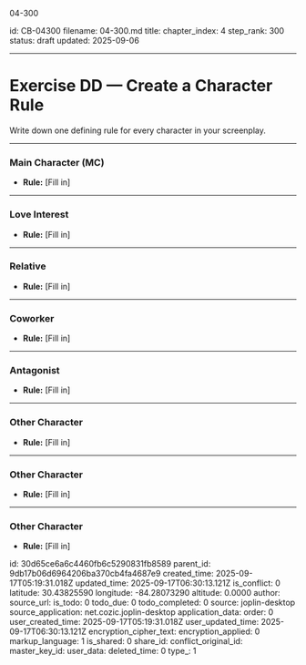 04-300

id: CB-04300
filename: 04-300.md
title: 
chapter_index: 4
step_rank: 300
status: draft
updated: 2025-09-06

---

# Exercise DD — Create a Character Rule

Write down one defining rule for every character in your screenplay.

---

### **Main Character (MC)**
- **Rule:** [Fill in]  

---

### **Love Interest**
- **Rule:** [Fill in]  

---

### **Relative**
- **Rule:** [Fill in]  

---

### **Coworker**
- **Rule:** [Fill in]  

---

### **Antagonist**
- **Rule:** [Fill in]  

---

### **Other Character**
- **Rule:** [Fill in]  

---

### **Other Character**
- **Rule:** [Fill in]  

---

### **Other Character**
- **Rule:** [Fill in]  


id: 30d65ce6a6c4460fb6c5290831fb8589
parent_id: 9db17b06d6964206ba370cb4fa4687e9
created_time: 2025-09-17T05:19:31.018Z
updated_time: 2025-09-17T06:30:13.121Z
is_conflict: 0
latitude: 30.43825590
longitude: -84.28073290
altitude: 0.0000
author: 
source_url: 
is_todo: 0
todo_due: 0
todo_completed: 0
source: joplin-desktop
source_application: net.cozic.joplin-desktop
application_data: 
order: 0
user_created_time: 2025-09-17T05:19:31.018Z
user_updated_time: 2025-09-17T06:30:13.121Z
encryption_cipher_text: 
encryption_applied: 0
markup_language: 1
is_shared: 0
share_id: 
conflict_original_id: 
master_key_id: 
user_data: 
deleted_time: 0
type_: 1